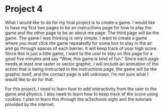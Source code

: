 # Project 4

What I would like to do for my final project is to create a game. I would like to have my first two pages to be an instructions page for how to play the game and the other page to be an about me page. The third page will be the game. The game I was thinking is very simple. I want to create a game where you must click the game repeatedly for some box to stay in the air and go through spaces of each barrier. It will keep track of your high score. Since this is just a little game, I want to the user to stay on this page for a good five minutes and say “Wow, this game is kind of fun.” Since each page needs at least one raster or vector graphic, I will include an animation of the action that is being instructed in the instructions page, the game will be the graphic itself, and the contact page is still unknown. I’m not sure what I would like to do for that. 

For this project, I need to learn how to add interactivity from the user to the game and physics. I also need to learn how to keep track of the score using cookies. I plan to learn this through the w3schools sight and the tutorials provided by the internet.
